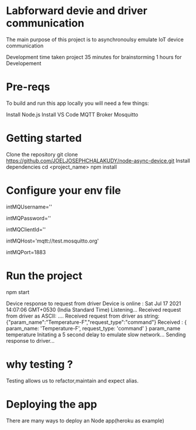 # Labforward devie and driver communication
The main purpose of this project is to asynchronoulsy emulate IoT device communication  

Development time taken project
35 minutes for brainstorming
1 hours for Developement
# Pre-reqs
To build and run this app locally you will need a few things:

Install Node.js
Install VS Code
MQTT Broker Mosquitto

# Getting started
Clone the repository
git clone  https://github.com/JOELJOSEPHCHALAKUDY/node-async-device.git
Install dependencies
cd <project_name>
npm install
# Configure your env file
 intMQUsername=''

 intMQPassword=''

 intMQClientId=''

 intMQHost='mqtt://test.mosquitto.org'

 intMQPort=1883

# Run the project
npm start

Device response to request from driver
Device is online : Sat Jul 17 2021 14:07:06 GMT+0530 (India Standard Time)
Listening...
Received request from driver as ASCII:   ....
Received request from driver as string:  {"param_name":"Temperature-F","request_type":"command"}
Received : { param_name: 'Temperature-F', request_type: 'command' }
param_name temperature
Initating a 5 second delay to emulate slow network...
Sending response to driver...

# why testing ?
Testing allows us to refactor,maintain and expect alias.


# Deploying the app
There are many ways to deploy an Node app(heroku as example)